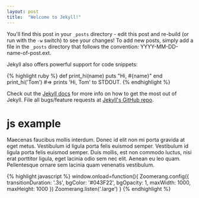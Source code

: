 ```yaml
---
layout: post
title:  "Welcome to Jekyll!"
---
```


You'll find this post in your `_posts` directory - edit this post and re-build (or run with the `-w` switch) to see your changes!
To add new posts, simply add a file in the `_posts` directory that follows the convention: YYYY-MM-DD-name-of-post.ext.

Jekyll also offers powerful support for code snippets:

{% highlight ruby %}
def print_hi(name)
  puts "Hi, #{name}"
end
print_hi('Tom')
#=> prints 'Hi, Tom' to STDOUT.
{% endhighlight %}

Check out the [Jekyll docs][jekyll] for more info on how to get the most out of Jekyll. File all bugs/feature requests at [Jekyll's GitHub repo][jekyll-gh].

# js example

Maecenas faucibus mollis interdum. Donec id elit non mi porta gravida at eget metus. Vestibulum id ligula porta felis euismod semper. Vestibulum id ligula porta felis euismod semper. Duis mollis, est non commodo luctus, nisi erat porttitor ligula, eget lacinia odio sem nec elit. Aenean eu leo quam. Pellentesque ornare sem lacinia quam venenatis vestibulum.

{% highlight javascript %}
window.onload=function(){
  Zoomerang.config({
    transitionDuration: '.3s',
    bgColor: '#043F22',
    bgOpacity: 1,
    maxWidth: 1000,
    maxHeight: 1000
  })
  Zoomerang.listen('.large')
}
{% endhighlight %}

[jekyll-gh]: https://github.com/mojombo/jekyll
[jekyll]:    http://jekyllrb.com
